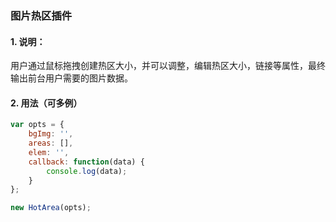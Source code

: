 ### 图片热区插件

#### 1. 说明：
用户通过鼠标拖拽创建热区大小，并可以调整，编辑热区大小，链接等属性，最终输出前台用户需要的图片数据。

#### 2. 用法（可多例）

```js
var opts = {
    bgImg: '',
    areas: [],
    elem: '',
    callback: function(data) {
        console.log(data);
    }
};

new HotArea(opts);
```